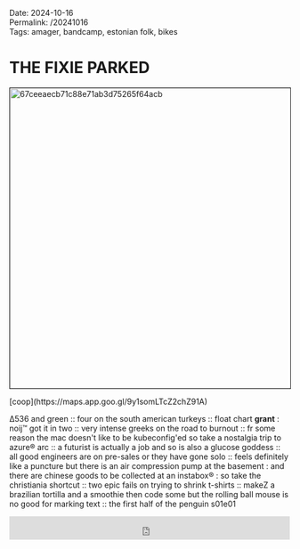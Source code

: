 Date: 2024-10-16  
Permalink: /20241016  
Tags: amager, bandcamp, estonian folk, bikes
  
# THE FIXIE PARKED
  
<p><img src="https://objects.hbvu.su/blotpix/2024/10/16.jpeg" width=540 height=540 alt="67ceeaecb71c88e71ab3d75265f64acb" border=1></p>  
[coop](https://maps.app.goo.gl/9y1somLTcZ2chZ91A)  
  
Δ536 and green :: 
four on the south american turkeys :: 
float chart **grant** : noij™ got it in two :: 
very intense greeks on the road to burnout :: 
fr some reason the mac doesn't like to be kubeconfig'ed so take a nostalgia trip to azure® arc :: a futurist is actually a job and so is also a glucose goddess :: all good engineers are on pre-sales or they have gone solo :: 
feels definitely like a puncture but there is an air compression pump at the basement : and there are chinese goods to be collected at an instabox® : so take the christiania shortcut :: two epic fails on trying to shrink t-shirts :: 
makeZ a brazilian tortilla and a smoothie then code some but the rolling ball mouse is no good for marking text :: 
the first half of the penguin s01e01  
  
<iframe style="border: 0; width: 100%; height: 42px;" src="https://bandcamp.com/EmbeddedPlayer/album=768225910/size=small/bgcol=ffffff/linkcol=0687f5/transparent=true/" seamless><a href="https://marikalkun.bandcamp.com/album/petserimaa-igatsus-longing-for-pechory">Petserimaa igatsus / Longing for Pechory by Mari Kalkun</a></iframe>
